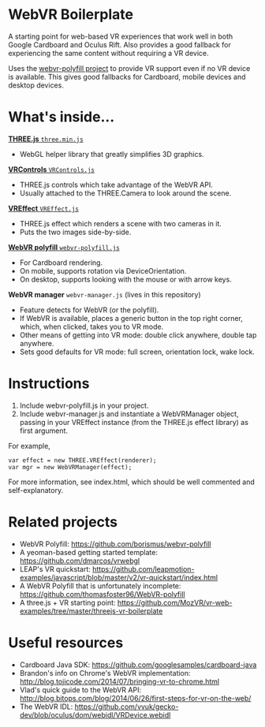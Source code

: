 # WebVR Boilerplate

A starting point for web-based VR experiences that work well in both
Google Cardboard and Oculus Rift. Also provides a good fallback for
experiencing the same content without requiring a VR device.

Uses the [webvr-polyfill project][polyfill] to provide VR support even
if no VR device is available. This gives good fallbacks for Cardboard,
mobile devices and desktop devices.

[polyfill]: https://github.com/borismus/webvr-polyfill

# What's inside...

[**THREE.js** `three.min.js`](http://threejs.org/)

- WebGL helper library that greatly simplifies 3D graphics.

[**VRControls** `VRControls.js`](https://github.com/mrdoob/three.js/blob/master/examples/js/controls/VRControls.js)

- THREE.js controls which take advantage of the WebVR API.
- Usually attached to the THREE.Camera to look around the scene.

[**VREffect** `VREffect.js`](https://github.com/mrdoob/three.js/blob/master/examples/js/effects/VREffect.js)

- THREE.js effect which renders a scene with two cameras in it.
- Puts the two images side-by-side.

[**WebVR polyfill** `webvr-polyfill.js`](https://github.com/borismus/webvr-polyfill)

- For Cardboard rendering.
- On mobile, supports rotation via DeviceOrientation.
- On desktop, supports looking with the mouse or with arrow keys.

**WebVR manager** `webvr-manager.js` (lives in this repository)

- Feature detects for WebVR (or the polyfill).
- If WebVR is available, places a generic button in the top right
  corner, which, when clicked, takes you to VR mode.
- Other means of getting into VR mode: double click anywhere, double tap
  anywhere.
- Sets good defaults for VR mode: full screen, orientation lock, wake
  lock.


# Instructions

1. Include webvr-polyfill.js in your project.
2. Include webvr-manager.js and instantiate a WebVRManager object,
   passing in your VREffect instance (from the THREE.js effect library)
   as first argument.

For example,

    var effect = new THREE.VREffect(renderer);
    var mgr = new WebVRManager(effect);

For more information, see index.html, which should be well commented and
self-explanatory.

# Related projects

- WebVR Polyfill: <https://github.com/borismus/webvr-polyfill>
- A yeoman-based getting started template: <https://github.com/dmarcos/vrwebgl>
- LEAP's VR quickstart: <https://github.com/leapmotion-examples/javascript/blob/master/v2/vr-quickstart/index.html>
- A WebVR Polyfill that is unfortunately incomplete: <https://github.com/thomasfoster96/WebVR-polyfill>
- A three.js + VR starting point: <https://github.com/MozVR/vr-web-examples/tree/master/threejs-vr-boilerplate>


# Useful resources

- Cardboard Java SDK: https://github.com/googlesamples/cardboard-java
- Brandon's info on Chrome's WebVR implementation: http://blog.tojicode.com/2014/07/bringing-vr-to-chrome.html
- Vlad's quick guide to the WebVR API: http://blog.bitops.com/blog/2014/06/26/first-steps-for-vr-on-the-web/
- The WebVR IDL: https://github.com/vvuk/gecko-dev/blob/oculus/dom/webidl/VRDevice.webidl
